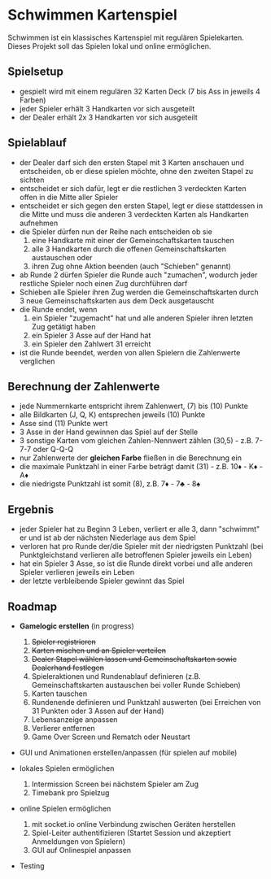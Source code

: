 # Schwimmen Kartenspiel
Schwimmen ist ein klassisches Kartenspiel mit regulären Spielekarten. Dieses Projekt soll das Spielen lokal und online ermöglichen.

## Spielsetup
- gespielt wird mit einem regulären 32 Karten Deck (7 bis Ass in jeweils 4 Farben)
- jeder Spieler erhält 3 Handkarten vor sich ausgeteilt
- der Dealer erhält 2x 3 Handkarten vor sich ausgeteilt

## Spielablauf
- der Dealer darf sich den ersten Stapel mit 3 Karten anschauen und entscheiden, ob er diese spielen möchte, ohne den zweiten Stapel zu sichten
- entscheidet er sich dafür, legt er die restlichen 3 verdeckten Karten offen in die Mitte aller Spieler
- entscheidet er sich gegen den ersten Stapel, legt er diese stattdessen in die Mitte und muss die anderen 3 verdeckten Karten als Handkarten aufnehmen
- die Spieler dürfen nun der Reihe nach entscheiden ob sie
    1. eine Handkarte mit einer der Gemeinschaftskarten tauschen
    2. alle 3 Handkarten durch die offenen Gemeinschaftskarten austauschen oder
    3. ihren Zug ohne Aktion beenden (auch "Schieben" genannt)
- ab Runde 2 dürfen Spieler die Runde auch "zumachen", wodurch jeder restliche Spieler noch einen Zug durchführen darf
- Schieben alle Spieler ihren Zug werden die Gemeinschaftskarten durch 3 neue Gemeinschaftskarten aus dem Deck ausgetauscht
- die Runde endet, wenn
    1. ein Spieler "zugemacht" hat und alle anderen Spieler ihren letzten Zug getätigt haben
    2. ein Spieler 3 Asse auf der Hand hat
    3. ein Spieler den Zahlwert 31 erreicht
- ist die Runde beendet, werden von allen Spielern die Zahlenwerte verglichen

## Berechnung der Zahlenwerte
- jede Nummernkarte entspricht ihrem Zahlenwert, (7) bis (10) Punkte
- alle Bildkarten (J, Q, K) entsprechen jeweils (10) Punkte
- Asse sind (11) Punkte wert
- 3 Asse in der Hand gewinnen das Spiel auf der Stelle
- 3 sonstige Karten vom gleichen Zahlen-Nennwert zählen (30,5) - z.B. 7-7-7 oder Q-Q-Q
- nur Zahlenwerte der **gleichen Farbe** fließen in die Berechnung ein
- die maximale Punktzahl in einer Farbe beträgt damit (31) - z.B. 10♦ - K♦ - A♦
- die niedrigste Punktzahl ist somit (8), z.B. 7♦ - 7♣ - 8♠

## Ergebnis
- jeder Spieler hat zu Beginn 3 Leben, verliert er alle 3, dann "schwimmt" er und ist ab der nächsten Niederlage aus dem Spiel
- verloren hat pro Runde der/die Spieler mit der niedrigsten Punktzahl (bei Punktgleichstand verlieren alle betroffenen Spieler jeweils ein Leben)
- hat ein Spieler 3 Asse, so ist die Runde direkt vorbei und alle anderen Spieler verlieren jeweils ein Leben
- der letzte verbleibende Spieler gewinnt das Spiel


## Roadmap
- **Gamelogic erstellen** (in progress)
    1. ~~Spieler registrieren~~
    2. ~~Karten mischen und an Spieler verteilen~~
    3. ~~Dealer Stapel wählen lassen und Gemeinschaftskarten sowie Dealerhand festlegen~~
    4. Spieleraktionen und Rundenablauf definieren (z.B. Gemeinschaftskarten austauschen bei voller Runde Schieben)
    5. Karten tauschen
    6. Rundenende definieren und Punktzahl auswerten (bei Erreichen von 31 Punkten oder 3 Assen auf der Hand)
    7. Lebensanzeige anpassen
    8. Verlierer entfernen
    9. Game Over Screen und Rematch oder Neustart

- GUI und Animationen erstellen/anpassen (für spielen auf mobile)
- lokales Spielen ermöglichen
    1. Intermission Screen bei nächstem Spieler am Zug
    2. Timebank pro Spielzug
- online Spielen ermöglichen
    1. mit socket.io online Verbindung zwischen Geräten herstellen
    2. Spiel-Leiter authentifizieren (Startet Session und akzeptiert Anmeldungen von Spielern)
    3. GUI auf Onlinespiel anpassen
- Testing
